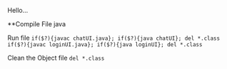 Hello...

**Compile File java

<!-- javac -d bin ./UI/*.java
java ./bin/UI/chatBox
java loginForm -->

Run file
`if($?){javac chatUI.java}; if($?){java chatUI}; del *.class`
`if($?){javac loginUI.java}; if($?){java loginUI}; del *.class`

Clean the Object file
`del *.class`